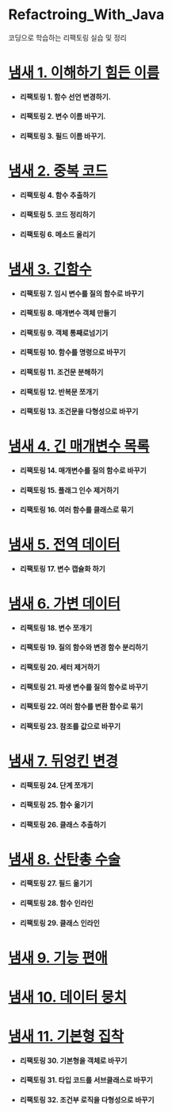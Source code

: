 # Refactroing_With_Java

코딩으로 학습하는 리팩토링 실습 및 정리

# [냄새 1. 이해하기 힘든 이름](./01.이해하기%20힘든%20이름/README.md)

- #### 리팩토링 1. 함수 선언 변경하기.
- #### 리팩토링 2. 변수 이름 바꾸기.
- #### 리팩토링 3. 필드 이름 바꾸기.

# [냄새 2. 중복 코드](./02.중복%20코드/README.md)
- #### 리팩토링 4. 함수 추출하기
- #### 리팩토링 5. 코드 정리하기
- #### 리팩토링 6. 메소드 올리기

# [냄새 3. 긴함수](./03.긴%20함수/README.md)
- #### 리팩토링 7. 임시 변수를 질의 함수로 바꾸기
- #### 리팩토링 8. 매개변수 객체 만들기
- #### 리팩토링 9. 객체 통째로넘기기
- #### 리팩토링 10. 함수를 명령으로 바꾸기
- #### 리팩토링 11. 조건문 분해하기
- #### 리팩토링 12. 반복문 쪼개기
- #### 리팩토링 13. 조건문을 다형성으로 바꾸기  


# [냄새 4. 긴 매개변수 목록](./04.긴%20매개변수%20목록/README.md)
- #### 리팩토링 14. 매개변수를 질의 함수로 바꾸기 
- #### 리팩토링 15. 플래그 인수 제거하기
- #### 리팩토링 16. 여러 함수를 클래스로 묶기

# [냄새 5. 전역 데이터](./05.전역%20데이터/README.md)
- #### 리팩토링 17. 변수 캡슐화 하기

# [냄새 6. 가변 데이터](./06.가변%20데이터/README.md)
- #### 리팩토링 18. 변수 쪼개기
- #### 리팩토링 19. 질의 함수와 변경 함수 분리하기
- #### 리팩토링 20. 세터 제거하기
- #### 리팩토링 21. 파생 변수를 질의 함수로 바꾸기
- #### 리팩토링 22. 여러 함수를 변환 함수로 묶기
- #### 리팩토링 23. 참조를 값으로 바꾸기

# [냄새 7. 뒤엉킨 변경](./07.뒤엉킨%20변경/README.md)
- #### 리팩토링 24. 단계 쪼개기
- #### 리팩토링 25. 함수 옮기기
- #### 리팩토링 26. 클래스 추출하기

# [냄새 8. 산탄총 수술](./08.산탄총%20수술/README.md)
- #### 리팩토링 27. 필드 옮기기
- #### 리팩토링 28. 함수 인라인
- #### 리팩토링 29. 클래스 인라인

# [냄새 9. 기능 편애](./09.기능%20편애/README.md)

# [냄새 10. 데이터 뭉치](./10.데이터%20뭉치/README.md)
# [냄새 11. 기본형 집착](./11.기본형%20집착/README.md)
- #### 리팩토링 30. 기본형을 객체로 바꾸기
- #### 리팩토링 31. 타입 코드를 서브클래스로 바꾸기
- #### 리팩토링 32. 조건부 로직을 다형성으로 바꾸기